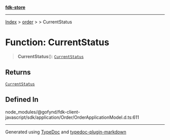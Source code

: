 [**fdk-store**](../../../README.md)
***

[Index](../../../API.md) > [order](../../README.md) > [<internal>](../README.md) > CurrentStatus

# Function: CurrentStatus

> **CurrentStatus**(): [`CurrentStatus`](../type-aliases/type-alias.CurrentStatus.md)

## Returns

[`CurrentStatus`](../type-aliases/type-alias.CurrentStatus.md)

## Defined In

node\_modules/@gofynd/fdk-client-javascript/sdk/application/Order/OrderApplicationModel.d.ts:611

***
Generated using [TypeDoc](https://typedoc.org/) and [typedoc-plugin-markdown](https://www.npmjs.com/package/typedoc-plugin-markdown)
